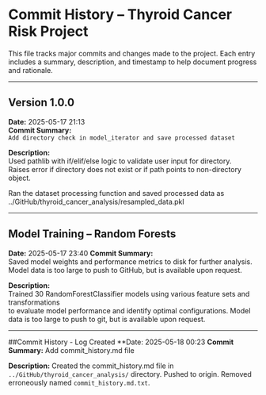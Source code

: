 # Commit History – Thyroid Cancer Risk Project

This file tracks major commits and changes made to the project. Each entry includes a summary, description, and timestamp to help document progress and rationale.

---

## Version 1.0.0  
**Date:** 2025-05-17 21:13  
**Commit Summary:**  
`Add directory check in model_iterator and save processed dataset`

**Description:**  
Used pathlib with if/elif/else logic to validate user input for directory.  
Raises error if directory does not exist or if path points to non-directory object.

Ran the dataset processing function and saved processed data as 
../GitHub/thyroid_cancer_analysis/resampled_data.pkl

---

## Model Training – Random Forests  
**Date:** 2025-05-17 23:40
**Commit Summary:**  
Saved model weights and performance metrics to disk for further analysis. 
Model data is too large to push to GitHub, but is available upon request.

**Description:**  
Trained 30 RandomForestClassifier models using various feature sets and transformations  
to evaluate model performance and identify optimal configurations. Model data is too large
to push to git, but is available upon request. 

---

##Commit History - Log Created
**Date: 2025-05-18 00:23
**Commit Summary:**
Add commit_history.md file

**Description:**
Created the commit_history.md file in `../GitHub/thyroid_cancer_analysis/`
directory. Pushed to origin. Removed erroneously named `commit_history.md.txt`.
